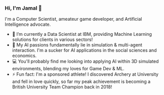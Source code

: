 ### Hi, I'm Jamal 👋

I'm a Computer Scientist, ameateur game developer, and Artificial Intelligence advocate.

- 🔭 I’m currently a Data Scientist at IBM, providing Machine Learning solutions for clients in various sectors!
- 🌱 My AI passions fundamentally lie in simulation & multi-agent interaction. I'm a sucker for AI applications in the social sciences and economics.
- 💻 You'll probably find me looking into applying AI within 3D simulated environments, blending my loves for Game Dev & ML.
- ⚡ Fun fact: I'm a sponsored athlete! I discovered Archery at University and fell in love quickly, so far my peak achievement is becoming a British University Team Champion back in 2018!

